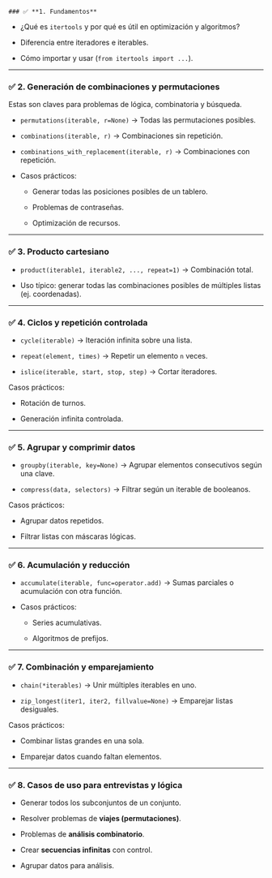	### ✅ **1. Fundamentos**

- ¿Qué es `itertools` y por qué es útil en optimización y algoritmos?
    
- Diferencia entre iteradores e iterables.
    
- Cómo importar y usar (`from itertools import ...`).
    

---

### ✅ **2. Generación de combinaciones y permutaciones**

Estas son claves para problemas de lógica, combinatoria y búsqueda.

- `permutations(iterable, r=None)` → Todas las permutaciones posibles.
    
- `combinations(iterable, r)` → Combinaciones sin repetición.
    
- `combinations_with_replacement(iterable, r)` → Combinaciones con repetición.
    
- Casos prácticos:
    
    - Generar todas las posiciones posibles de un tablero.
        
    - Problemas de contraseñas.
        
    - Optimización de recursos.
        

---

### ✅ **3. Producto cartesiano**

- `product(iterable1, iterable2, ..., repeat=1)` → Combinación total.
    
- Uso típico: generar todas las combinaciones posibles de múltiples listas (ej. coordenadas).
    

---

### ✅ **4. Ciclos y repetición controlada**

- `cycle(iterable)` → Iteración infinita sobre una lista.
    
- `repeat(element, times)` → Repetir un elemento `n` veces.
    
- `islice(iterable, start, stop, step)` → Cortar iteradores.
    

Casos prácticos:

- Rotación de turnos.
    
- Generación infinita controlada.
    

---

### ✅ **5. Agrupar y comprimir datos**

- `groupby(iterable, key=None)` → Agrupar elementos consecutivos según una clave.
    
- `compress(data, selectors)` → Filtrar según un iterable de booleanos.
    

Casos prácticos:

- Agrupar datos repetidos.
    
- Filtrar listas con máscaras lógicas.
    

---

### ✅ **6. Acumulación y reducción**

- `accumulate(iterable, func=operator.add)` → Sumas parciales o acumulación con otra función.
    
- Casos prácticos:
    
    - Series acumulativas.
        
    - Algoritmos de prefijos.
        

---

### ✅ **7. Combinación y emparejamiento**

- `chain(*iterables)` → Unir múltiples iterables en uno.
    
- `zip_longest(iter1, iter2, fillvalue=None)` → Emparejar listas desiguales.
    

Casos prácticos:

- Combinar listas grandes en una sola.
    
- Emparejar datos cuando faltan elementos.
    

---

### ✅ **8. Casos de uso para entrevistas y lógica**

- Generar todos los subconjuntos de un conjunto.
    
- Resolver problemas de **viajes (permutaciones)**.
    
- Problemas de **análisis combinatorio**.
    
- Crear **secuencias infinitas** con control.
    
- Agrupar datos para análisis.